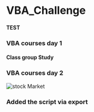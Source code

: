 # VBA_Challenge
#### TEST
### VBA courses day 1
#### Class group Study
### VBA courses day 2
  ![stock Market](Images/stockmarket.jpg)
### Added the script via export
